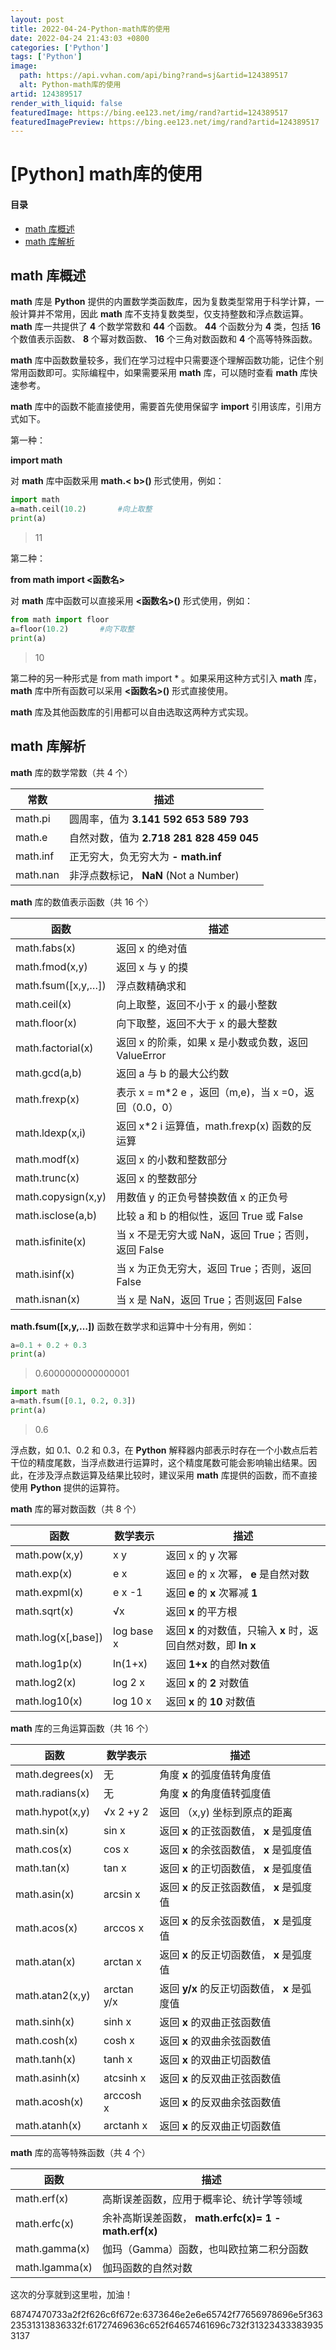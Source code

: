 ```yaml
---
layout: post
title: 2022-04-24-Python-math库的使用
date: 2022-04-24 21:43:03 +0800
categories: ['Python']
tags: ['Python']
image:
  path: https://api.vvhan.com/api/bing?rand=sj&artid=124389517
  alt: Python-math库的使用
artid: 124389517
render_with_liquid: false
featuredImage: https://bing.ee123.net/img/rand?artid=124389517
featuredImagePreview: https://bing.ee123.net/img/rand?artid=124389517
---
```


# [Python] math库的使用

#### 目录

* [math 库概述](#math__2)
* [math 库解析](#math__33)

## math 库概述

**math**
库是
**Python**
提供的内置数学类函数库，因为复数类型常用于科学计算，一般计算并不常用，因此
**math**
库不支持复数类型，仅支持整数和浮点数运算。
**math**
库一共提供了
**4**
个数学常数和
**44**
个函数。
**44**
个函数分为
**4**
类，包括
**16**
个数值表示函数、
**8**
个幂对数函数、
**16**
个三角对数函数和
**4**
个高等特殊函数。

**math**
库中函数数量较多，我们在学习过程中只需要逐个理解函数功能，记住个别常用函数即可。实际编程中，如果需要采用
**math**
库，可以随时查看
**math**
库快速参考。

**math**
库中的函数不能直接使用，需要首先使用保留字
**import**
引用该库，引用方式如下。
  
第一种：
  
**import math**
  
对
**math**
库中函数采用
**math.<
**b>()****
形式使用，例如：

```python
import math
a=math.ceil(10.2)		#向上取整
print(a)

```

> 11

第二种：
  
**from math import <函数名>**
  
对
**math**
库中函数可以直接采用
**<函数名>()**
形式使用，例如：

```python
from math import floor
a=floor(10.2)		#向下取整
print(a)

```

> 10

第二种的另一种形式是 from math import \* 。如果采用这种方式引入
**math**
库，
**math**
库中所有函数可以采用
**<函数名>()**
形式直接使用。

**math**
库及其他函数库的引用都可以自由选取这两种方式实现。

## math 库解析

**math**
库的数学常数（共 4 个）

| 常数 | 描述 |
| --- | --- |
| math.pi | 圆周率，值为 **3.141 592 653 589 793** |
| math.e | 自然对数，值为 **2.718 281 828 459 045** |
| math.inf | 正无穷大，负无穷大为 **- math.inf** |
| math.nan | 非浮点数标记， **NaN** (Not a Number) |

**math**
库的数值表示函数（共 16 个）

| 函数 | 描述 |
| --- | --- |
| math.fabs(x) | 返回 x 的绝对值 |
| math.fmod(x,y) | 返回 x 与 y 的摸 |
| math.fsum([x,y,…]) | 浮点数精确求和 |
| math.ceil(x) | 向上取整，返回不小于 x 的最小整数 |
| math.floor(x) | 向下取整，返回不大于 x 的最大整数 |
| math.factorial(x) | 返回 x 的阶乘，如果 x 是小数或负数，返回 ValueError |
| math.gcd(a,b) | 返回 a 与 b 的最大公约数 |
| math.frexp(x) | 表示 x = m\*2 e ，返回（m,e)，当 x =0，返回（0.0，0） |
| math.ldexp(x,i) | 返回 x\*2 i 运算值，math.frexp(x) 函数的反运算 |
| math.modf(x) | 返回 x 的小数和整数部分 |
| math.trunc(x) | 返回 x 的整数部分 |
| math.copysign(x,y) | 用数值 y 的正负号替换数值 x 的正负号 |
| math.isclose(a,b) | 比较 a 和 b 的相似性，返回 True 或 False |
| math.isfinite(x) | 当 x 不是无穷大或 NaN，返回 True；否则，返回 False |
| math.isinf(x) | 当 x 为正负无穷大，返回 True；否则，返回 False |
| math.isnan(x) | 当 x 是 NaN，返回 True；否则返回 False |

**math.fsum([x,y,…])**
函数在数学求和运算中十分有用，例如：

```python
a=0.1 + 0.2 + 0.3
print(a)

```

> 0.6000000000000001

```python
import math
a=math.fsum([0.1, 0.2, 0.3])
print(a)

```

> 0.6

浮点数，如 0.1、0.2 和 0.3，在
**Python**
解释器内部表示时存在一个小数点后若干位的精度尾数，当浮点数进行运算时，这个精度尾数可能会影响输出结果。因此，在涉及浮点数运算及结果比较时，建议采用
**math**
库提供的函数，而不直接使用
**Python**
提供的运算符。

**math**
库的幂对数函数（共 8 个）

| 函数 | 数学表示 | 描述 |
| --- | --- | --- |
| math.pow(x,y) | x y | 返回 x 的 y 次幂 |
| math.exp(x) | e x | 返回 e 的 x 次幂， **e** 是自然对数 |
| math.expml(x) | e x -1 | 返回 **e** 的 **x** 次幂减 **1** |
| math.sqrt(x) | √x | 返回 **x** 的平方根 |
| math.log(x[,base]) | log base x | 返回 **x** 的对数值，只输入 **x** 时，返回自然对数，即 **ln x** |
| math.log1p(x) | ln(1+x) | 返回 **1+x** 的自然对数值 |
| math.log2(x) | log 2 x | 返回 **x** 的 **2** 对数值 |
| math.log10(x) | log 10 x | 返回 **x** 的 **10** 对数值 |

**math**
库的三角运算函数（共 16 个）

| 函数 | 数学表示 | 描述 |
| --- | --- | --- |
| math.degrees(x) | 无 | 角度 **x** 的弧度值转角度值 |
| math.radians(x) | 无 | 角度 **x** 的角度值转弧度值 |
| math.hypot(x,y) | √x 2 +y 2 | 返回 （x,y) 坐标到原点的距离 |
| math.sin(x) | sin x | 返回 **x** 的正弦函数值， **x** 是弧度值 |
| math.cos(x) | cos x | 返回 **x** 的余弦函数值， **x** 是弧度值 |
| math.tan(x) | tan x | 返回 **x** 的正切函数值， **x** 是弧度值 |
| math.asin(x) | arcsin x | 返回 **x** 的反正弦函数值， **x** 是弧度值 |
| math.acos(x) | arccos x | 返回 **x** 的反余弦函数值， **x** 是弧度值 |
| math.atan(x) | arctan x | 返回 **x** 的反正切函数值， **x** 是弧度值 |
| math.atan2(x,y) | arctan y/x | 返回 **y/x** 的反正切函数值， **x** 是弧度值 |
| math.sinh(x) | sinh x | 返回 **x** 的双曲正弦函数值 |
| math.cosh(x) | cosh x | 返回 **x** 的双曲余弦函数值 |
| math.tanh(x) | tanh x | 返回 **x** 的双曲正切函数值 |
| math.asinh(x) | atcsinh x | 返回 **x** 的反双曲正弦函数值 |
| math.acosh(x) | arccosh x | 返回 **x** 的反双曲余弦函数值 |
| math.atanh(x) | arctanh x | 返回 **x** 的反双曲正切函数值 |

**math**
库的高等特殊函数（共 4 个）

| 函数 | 描述 |
| --- | --- |
| math.erf(x) | 高斯误差函数，应用于概率论、统计学等领域 |
| math.erfc(x) | 余补高斯误差函数， **math.erfc(x)= 1 - math.erf(x)** |
| math.gamma(x) | 伽玛（Gamma）函数，也叫欧拉第二积分函数 |
| math.lgamma(x) | 伽玛函数的自然对数 |

这次的分享就到这里啦，加油！

68747470733a2f2f626c6f672e:6373646e2e6e65742f77656978696e5f36323531313836332f:61727469636c652f64657461696c732f313234333839353137